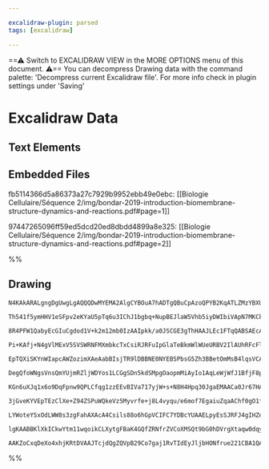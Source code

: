 ```yaml
---

excalidraw-plugin: parsed
tags: [excalidraw]

---
```

==⚠  Switch to EXCALIDRAW VIEW in the MORE OPTIONS menu of this document. ⚠== You can decompress Drawing data with the command palette: 'Decompress current Excalidraw file'. For more info check in plugin settings under 'Saving'


# Excalidraw Data

## Text Elements
## Embedded Files
fb5114366d5a86373a27c7929b9952ebb49e0ebc: [[Biologie Cellulaire/Séquence 2/img/bondar-2019-introduction-biomembrane-structure-dynamics-and-reactions.pdf#page=1]]

97447265096ff59ed5dcd20ed8dbdd4899a8e325: [[Biologie Cellulaire/Séquence 2/img/bondar-2019-introduction-biomembrane-structure-dynamics-and-reactions.pdf#page=2]]

%%
## Drawing
```compressed-json
N4KAkARALgngDgUwgLgAQQQDwMYEMA2AlgCYBOuA7hADTgQBuCpAzoQPYB2KqATLZMzYBXUtiRoIACyhQ4zZAHoFAc0JRJQgEYA6bGwC2CgF7N6hbEcK4OCtptbErHALRY8RMpWdx8Q1TdIEfARcZgRmBShcZQUebQBGABZtAAYaOiCEfQQOKGZuAG1wMFAwMogSbggAVk0AKwB2RIA2XEJ0sshYRCrA7CiOZWCO8sxuZ0SGgGZUxJT5gA5qxMSA

Th541f5ymHHV1eSFpv2eKYaU5pTq6u3IChJ1bgbq+NupBEJlaW5Vhb5iyDWIbiVApN7MKCkNgAawQAGE2Pg2KQqgBieYYtJvTS4bDQ5RQoQcYgIpEoiSogBm1JpI0glMI+HwAGVYMMJIIPHSIBCobCAOoPSTcV4AnmQmEIVkwdnoTmVN6Er4ccL5NCizoQNhwXFqXbq+aK4TElXMNWoDhCJnghAIYgihrNZqJN6MFjsLhoZqupisTgAOU4YhF1Q2

8R4PFW1QabyEcGIuCgdod1V+k2m12mb0IzAAIpkk/a0JSCGE3gThHAAJLEc1FTqQABSAEcAPIANQAGsyYAs6ZB+fo6gBxOGkZpwiAAgC62ONxAAosFsrk67OxUQONDuJbrRu2Hjk2hIUIENniVgqrgsWLKeRsjWd1b8MUAL7bUrlSoSACqAEVsAWGB4kbMY3m6EEKn0aIkDeMY0AmaZZgxJYVnWTY3n1VBnH2Q5jnWM4LiuG4xXuYhHjQZ4NXKSQ

Pi+KAfj+N4gVlMExV5SVSWRNFMXmbkcTxCsiRJRFuIpGlaTeBkmWlWUeURBV2IlAUhRFcFlKlNlIPle0jT8SRTXNajIG1XVYBFQ0xUJE1VSfPdNTCI9eB4RISM1N0/U9VBvTFDyPUDDhg3VF4eAWRIlgaLYxTjBNCxTNMGgzaMpmzPMCyckt8DLMUhOrWtCgBJs2y7Hs+1uAch1HcdJxnOdhKXLIcjyQp101TdtzQXd8DeJFDyLVATzPW9GQQR8J

EpTQXiSKYnWIapcAWZozimXAeAabBIsjTR9lDBBNE0NYEBSPbsG5Zh3BBetOmMsB4lqsVCAveD0FweJuTvXAH36rr1MTIRzQgRBiUe5RuWwKE4Ds7qxWwf6oAMXNE1wbhP3KeNKQABRg9tCAQCgMYh81UfKYJKQYtA2IbSBNDYGQDG4SmGwgUhPm+L0eGqbREhm8qum1bgFniBZtBm/4qeZ2nExBFJCtfAE5bKd9ilRip+ogDgKEwYhWwQXM6m5C

DegQfoWNgsVnsQmYUjmRZljWDYos1LCGgSDn5kdSMpgOaopmMiAyIo1AqLeWjWfJ1BfjF8pTYZ9S+XhUTyXQdFeP43F8WskSyTRCTqXexkWS0qodLOjTBXI4V1TjyVZO0hTdKs4RlVsquxVM7A9QsxnIEzwyoZtJzViFv2/M4bgfPc31/KDEF4h904LidR3yhiqX+viZ4EqSrMHrS4I4uLUshs1XKazrQqIFWfkADEhBm+J9fKiBBxHMcJynTpWv

KGn6uXJq1x6o9DqFpnw9QPLCfqg1zzEEvBIVa717yjW+s+N8H4Hpq30JgaEMAACa0Jr67HAvASChBoLKDNpqC2kwrY2xSKhe2GExTO1dtUd2zRPbe19m8AOlcg4vBDnRNmEcmJihjhTausIuJJwgCnTEadBKZykTnXO+cZJFw5PXUu8dy6Bz9hxWEtdi6aL0s3M0ak246g7uZA03cJbCT7p1UB7FbT9UWqwmMvkp5jy9D6d0AYZ4iijKsX2pw3Ir

3jGveKYVEpTEzClXe+Z94ZSPuWQkeVz5Myvrfe+j8L4vyqu/e6mof7EgaiuZqaAChf0gO1fu+4+rcCgcNYIY10CrCaJMHgzRWGrGaNSVMdpqjEGwMQHgx1iALGIJoYgxBwr7AWggKYHMzoXQKg2G6d1P7QNgS9KYCDPpILqQ5KIUB/pVCBo4QYYMIZHPKLDCECMkYowvujLG5CcZ4wJtqImhUakIDJrHX5EAaZ030IC8WLN6Ljw5lzHmQL4aQzQI

LYWoteYSxOdLWW8s3zgFahAXAcA4Csils88o6hGpVCIFC7YDBcYUAAELpyEsSJRFJ4gIHZeykYEBYakECLkKsSZ9Csnjqy5OudKTct5fyqAgqsiMoUfOMVMiJVSpEDKuV+hr4F0MRorkNLpVNU1SKyUOjeFRx5eqo1QqTUGPUXKYxxRLV8utVkAASk3AyLdQQGqtQKoVrZLGdxsb6l1/qsjX04FAa+n1GRYQnpAQ14atVRuZIQIwIIxmho1UKgAK

lgKAABBKlXkICkwYtm11wqoikCLXytgFBaK4GQfZRNfrZVCoXMSQt9bG0hDVrgXtaqw0dqyD2qEFBc3EN6PObl50oRMk7CKBYSwRZTBCVMFoXT5jxPKPOxE+AcEWRhdcVhKQxnsIuC6J1Rg2D0zQCregBBTwMxFpcBoCxUFOqTaO/QHr7Hep5JIQdkMaUEhIGmjN3As1OvA8QVkCBEWoDCRAODABZNgMCu24E0MEfqmVsrlDg2KlW9LERq1IMoHE

AAKZoCxqDeXo4xhjKRtDVAAJTcjdQgZQVpB29Co7gaj1RvTIdEyJljbHONfrue221CBA1QA9OaH6TqPrZG4xeFmVyH1ihyDhvDjTSCnjeNgIgSGmmag4AcozJm25CCgJuEEg0ZMmXqMbPIzJrNwAw1h6zuHklZWPoCfohBGC5rvfgUlZLp0ckyKFsepm4YGCnT0RxraangMC4R8od4DDMni0p7xqACPBZqaEItoXwuRahjisASt6QjSJnLV8QA==
```
%%